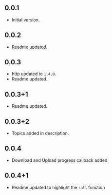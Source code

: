 ## 0.0.1

- Initial version.

## 0.0.2

- Readme updated.

## 0.0.3

- http updated to `1.4.0`.
- Readme updated.

## 0.0.3+1

- Readme updated.

## 0.0.3+2

- Topics added in description.

## 0.0.4

- Download and Upload progress callback added

## 0.0.4+1

- Readme updated to highlight the `call` function